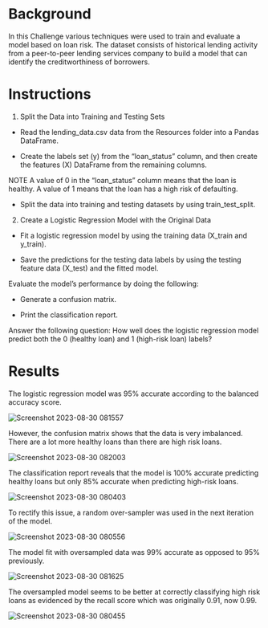 #  Background


In this Challenge various techniques were used to train and evaluate a model based on loan risk. The dataset consists of historical lending activity from a peer-to-peer lending services company to build a model that can identify the creditworthiness of borrowers.

#  Instructions


1. Split the Data into Training and Testing Sets


-  Read the lending_data.csv data from the Resources folder into a Pandas DataFrame.

-  Create the labels set (y) from the “loan_status” column, and then create the features (X) DataFrame from the remaining columns.

NOTE
A value of 0 in the “loan_status” column means that the loan is healthy. A value of 1 means that the loan has a high risk of defaulting.

- Split the data into training and testing datasets by using train_test_split.

2. Create a Logistic Regression Model with the Original Data


- Fit a logistic regression model by using the training data (X_train and y_train).

- Save the predictions for the testing data labels by using the testing feature data (X_test) and the fitted model.

Evaluate the model’s performance by doing the following:

- Generate a confusion matrix.

- Print the classification report.

Answer the following question: How well does the logistic regression model predict both the 0 (healthy loan) and 1 (high-risk loan) labels?

#  Results

The logistic regression model was 95% accurate according to the balanced accuracy score. 

![Screenshot 2023-08-30 081557](https://github.com/Jeremy-Mallory/credit-risk-classification/assets/122320256/ffd16c68-59b5-4542-8bf1-b9d589b90644)

However, the confusion matrix shows that the data is very imbalanced. There are a lot more healthy loans than there are high risk loans.

![Screenshot 2023-08-30 082003](https://github.com/Jeremy-Mallory/credit-risk-classification/assets/122320256/16a6afac-c12d-46e3-b703-cb051bed7e1c)

The classification report reveals that the model is 100% accurate predicting healthy loans but only 85% accurate when predicting high-risk loans.

![Screenshot 2023-08-30 080403](https://github.com/Jeremy-Mallory/credit-risk-classification/assets/122320256/9d7d05c2-3661-44dc-88da-6a4653e74f46)

To rectify this issue, a random over-sampler was used in the next iteration of the model.

![Screenshot 2023-08-30 080556](https://github.com/Jeremy-Mallory/credit-risk-classification/assets/122320256/8d780477-fcd9-48af-a223-02a73a5bab9c)


The model fit with oversampled data was 99% accurate as opposed to 95% previously.

![Screenshot 2023-08-30 081625](https://github.com/Jeremy-Mallory/credit-risk-classification/assets/122320256/c29b2df2-8e5c-4889-b729-7f4e57261c3f)

The oversampled model seems to be better at correctly classifying high risk loans as evidenced by the recall score which was originally 0.91, now 0.99.

![Screenshot 2023-08-30 080455](https://github.com/Jeremy-Mallory/credit-risk-classification/assets/122320256/2608ad7f-4d55-4a41-9a62-7bcc6ac2e51e)

